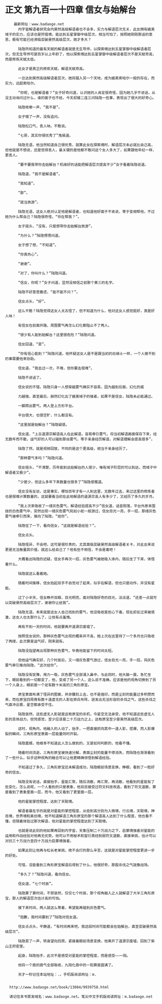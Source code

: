 # 正文 第九百一十四章 信女与始解台
        最新网址：www.badaoge.net
          内宇宙解语者研究会内昊然高级解语者也不会多，实力与解语层次无关，此女拥有媲美域子的实力，应该也是狩猎境，能达到五星掌御中级层次，相当可怕了，按照她刚刚那话的意思，极有可能已经濒临突破昊然高级层次，她才多大？
      
          陆隐所知道的最有天赋的解语者就是无生导师，以探索境达到五星掌御中级解语者层次，但无生导师可是百岁以上年龄了，他以探索境达到五星掌御中级解语者层次不是天赋奇高，而是修炼天赋太低。
      
          此女才是真正的修炼天赋，解语天赋奇高。
      
          一旦达到昊然高级解语者层次，她将踏入另一个天地，成为媲美索哈尔一般的存在，而实力，远超索哈尔。
      
          “你呢，也是解语者？”女子好奇问道，认识她的人肯定很奇怪，因为她几乎不说话，从没主动询问过什么，谁的面子也不给，今天却接二连三问陆隐一些事，表现出了很大的好奇心。
      
          陆隐咳嗽一声，“我不是”。
      
          女子哦了一声，没有追问。
      
          陆隐松口气，丢人呐，不敢说。
      
          “七哥，其实你很优秀了”鬼侯道。
      
          陆隐无语，他当然知道自己很优秀，就算此女在探索境时，解语层次未必就比自己高，但他就是不想说，还是觉得丢人，最关键的是他都不敢问这个女人多大了，如果跟他年纪一样，更丢人。
      
          “要不要我带你去始解台？机缘好的话能把解语层次提高不少”女子看着陆隐说道。
      
          陆隐道，“我不是解语者”。
      
          “我知道”。
      
          “那”。
      
          “就当旅游”。
      
          陆隐无语，这女人绝对认定他是解语者，也知道他好面子不肯说，等于变相帮他，不过她为什么帮自己？陆隐很奇怪，“你在帮我？”。
      
          女子摇头，“没有，只是想带你去始解台旅游”。
      
          “为什么？”陆隐愣愣问道。
      
          女子想了想，“不知道”。
      
          “你真热心”。
      
          “谢谢”。
      
          “对了，你叫什么？”陆隐问道。
      
          “信女，你呢？”女子问道，显然没相信之前那个黄三的名字。
      
          陆隐不好意思撒谎，“能不能不问？”。
      
          信女点头，“好”。
      
          这么干脆？陆隐觉得这女人太古怪了，但不知道为什么，他对这女人感觉挺好，真是好人呐！
      
          有信女在前面开路，周围雾气再怎么幻化都阻止不了两人。
      
          “很少有人能到始解台？这里很危险？”陆隐问道。
      
          信女回道，“恩”。
      
          “你有信心能到？”陆隐问道，他怀疑这女人是不是跟当初的白骑士一样，一个人做不到的事需要他来协助。
      
          信女道，“我去过一次，不难，但你要去很难”。
      
          陆隐不说话了。
      
          信女说的不错，陆隐只身一人想穿越雾气确实不容易，因为越到后面，幻化的威
      
          力越强，直至最后，赫然幻化出了媲美域子的强者，如果不是信女，陆隐未必能通过。
      
          一脚跨出雾气，两人登上方形平台。
      
          平台很大，也很空旷，什么都没有。
      
          “这里就是始解台？”陆隐疑惑。
      
          信女道，“上古道源宗解语高人在此解语，容易牵引雾气，将当初解语画面保存下来，经无数年而不散，运气好的人可以碰到那丝雾气，等于亲身经历解语，对解语理解会提高很多”。
      
          陆隐了然，就是视频回放，不同的是这个更高级，相当于亲身经历了。
      
          “那种雾气多吗？”陆隐问道。
      
          信女摇头，“不清楚，历年能到达始解台的人很少，唯有域子阶层的可以到达，而域子中解语者又极少”。
      
          “少是少，但这么多年下来数量也很多了”陆隐感慨道。
      
          信女没有反驳，这是事实，哪怕百年才有一人到这里，无数年过去，来过这里的修炼者也是很难计算数量的，这就要看当初在此地解语的道源宗高人有多少了，又经历了多久的岁月。
      
          “我上次来吸收了一缕灰色雾气，解语经验提高不少”信女道，话音刚落，平台外原本围拢的白色雾气中，突然出现一缕灰色雾气宛如小蛇一般游过，信女目光一亮，手一招，那缕灰色雾气被牵引而来，推向了陆隐，“给你”。
      
          陆隐怔了一下，看向信女，“这就是解语经验？”。
      
          信女点头。
      
          陆隐怪异，不会吧，这可是很珍贵的，尤其面临突破昊然高级解语者关卡，对此女来说更是无法衡量其价值，就这么给自己了？他有些不相信，不会是毒吧！
      
          大概看出陆隐的迟疑，信女手再次一招，灰色雾气被她吸入体内，随后坐了下来，体悟着什么。
      
          陆隐就这么看着她。
      
          随着时间推移，信女抬起双手不自觉动了起来，似乎在解语，但也只是动作，并没有星能。
      
          过了小半天，信女睁开双眼，目光明亮，面对陆隐好奇的目光，淡淡道，“还差一点就可以突破昊然高级层次了，谢谢你让给我”。
      
          陆隐无语，本来就是这女人自己找到的雾气，他没吸收是担心下毒，现在却反过来被感激，这女人也太那什么了，让他有点羞愧。
      
          再有不到一天的时间，他就要离开道源宗废墟了。
      
          按照信女说的，那种灰色雾气出现的概率并不高，她上次在这里待了一个多月也只吸收了两缕，此次算是运气好，刚来就有。
      
          陆隐没指望再出现那种灰色雾气，毕竟他能留下的时间太短。
      
          但他运气确实好，几个时辰后，又一缕灰色雾气游过，信女目光一亮，手一招，将灰色雾气牵引推向陆隐，“这次给你”。
      
          陆隐没有犹豫，用力一吸，灰色雾气全部涌入鼻中，与此同时，他大脑一震，急忙坐下，眼前看到的一切都变了，他，变成了另一个人，这么说不准确，应该是他的视角切换到了另一个人身上，眼前是一个足有数十米高的三角形原宝。
      
          原宝表面布满了怪异的图案，并非雕刻上去，也不是烙印，而是尘封的能量过多积攒而来，而在原宝四周竟有数十道虚无的人影在排兵布阵，迸发出无法形容的杀伐之气，这些杀伐之气直冲云霄，星空都承受不住。
      
          陆隐骇然，这些虚无人影就是这枚原宝的杀机，令星空无法承受，他不知道这些虚无人影的具体战力，但凭感觉，至少应该是二十万战力之上，这枚原宝至少是昊然高级层次。
      
          这时，视角内，他融入的人动了，抬手，一把直接抓向其中一道人影，捏爆，而人影爆裂的瞬间，三角形原宝表面一层能量同时开裂。
      
          陆隐震撼，他根本不知道此人怎么做到的，又是如何判断的，他看不懂。
      
          随着时间流逝，三角形原宝被快速分解，表面尘封的能量不停消失，而陆隐也渐渐看到了一些什么，似乎这种视角的融合可以让他更精确领悟到解语经验。
      
          不知道过了多久，三角形原宝还未解语成功，陆隐眼前场景变换，睁眼，看到了一脸好奇的信女。
      
          陆隐没有说话，直接抬手，星能汇聚，随后消散，再汇聚，再消散，他看到的星能有了些变化，怎么说呢，一个人看到的只是表象，他双目接受过符文科技改造，看到了符文道数，算是看到了表象里面一层，而今，他又看到了更里面一层。
      
          他的星能掌控程度，达到了天聪境。
      
          解语者最在乎的就是对星能的掌控程度，从低到高分别为入微境，行云境，天聪境，神目境，世界境和奥创境，他不知道解语三角形原宝的那个解语高人达到了什么程度，他也看不懂，但随着体验过那次解语，他对星能的掌控程度达到了天聪境。
      
          也就是说此刻的他如果再回到内宇宙，天象压制二十万战力之下，启蒙境强者对星能的运用和作战经验对他再无优势，他可以不用秘术和宙衍真经削弱符文道数，直接单挑，估计可以对抗三十万战力至四十万战力启蒙境强者。
      
          如果此刻让他再与松长老单挑，绝不会打的那么辛苦，这就是对星能掌控程度更进一步的好处。
      
          可惜，没能看到三角形原宝解语后得到了什么，他很好奇，那股杀伐之气就像战场。
      
          “多久了？”陆隐问道，看向信女。
      
          信女道，“七个时辰”。
      
          陆隐算了算时间，不禁骇然，仅仅七个时辰，那个视角融入之人就解语了大半三角形原宝，那人的解语层次估计高的可怕。
      
          接下来时间，两人就这么等着，希望能再碰到灰色雾气。
      
          “抱歉，我时间要到了”陆隐对信女道。
      
          信女点点头，平静道，“有时间再来吧，我这段时间可能都会在始解台，直至突破昊然高级层次”。
      
          陆隐恩了一声，转身望向四周，紧接着眼前场景变换，他离开了道源宗废墟，回到了紫山王府密室。
      
          起身，陆隐抬手，此次不是感受对星能的掌控程度，而是感受——一阳。
      
          他将一个鼎的鼎气全部吸收，九阳化鼎中的一阳算是圆满了。
      
          天才一秒记住本站地址：.。手机版阅读网址：m.
      
      
      http://www.badaoge.net/book/13084/9939758.html
      
      请记住本书首发域名：www.badaoge.net。笔尖中文手机版阅读网址：m.badaoge.net